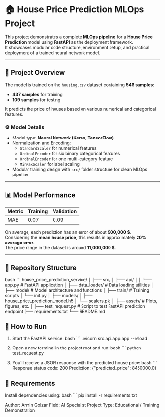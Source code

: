 # 🏠 House Price Prediction MLOps Project

This project demonstrates a complete **MLOps pipeline** for a **House Price Prediction** model using **FastAPI** as the deployment framework.  
It showcases modular code structure, environment setup, and practical deployment of a trained neural network model.

---

## 🚀 Project Overview

The model is trained on the `housing.csv` dataset containing **546 samples**:
- **437 samples** for training  
- **109 samples** for testing  

It predicts the price of houses based on various numerical and categorical features.

### ⚙️ Model Details
- Model type: **Neural Network (Keras, TensorFlow)**
- Normalization and Encoding:
  - `StandardScaler` for numerical features  
  - `OrdinalEncoder` for six binary categorical features  
  - `OrdinalEncoder` for one multi-category feature  
  - `MinMaxScaler` for label scaling  
- Modular training design with `src/` folder structure for clean MLOps pipeline

---

## 📊 Model Performance
| Metric | Training | Validation |
|---------|-----------|------------|
| MAE | 0.07 | 0.09 |

On average, each prediction has an error of about **900,000 $**.  
Considering the **mean house price**, this results in approximately **20% average error**.  
The price range in the dataset is around **11,000,000 $**.

---

## 🧠 Repository Structure

bash ```
    house_price_prediction_service/
    │
    ├── src/
    │ ├── api/
    │ │ └── app.py # FastAPI application
    │ ├── data_loader/ # Data loading utilities
    │ ├── model/ # Model architecture and functions
    │ ├── train/ # Training scripts
    │ └── init.py
    │
    ├── models/
    │ ├── house_price_prediction_model.h5
    │ └── scalers.pkl
    │
    ├── assets/ # Plots, figures, etc.
    │
    ├── test_request.py # Script to test FastAPI prediction endpoint
    ├── requirements.txt
    └── README.md


## 🧭 How to Run
1. Start the FastAPI service:
bash ```
    uvicorn src.api.app:app --reload

2. Open a new terminal in the project root and run:
bash ```
    python test_request.py

3. You’ll receive a JSON response with the predicted house price:
bash ```
    Response status code: 200
    Prediction: {"predicted_price": 8450000.0}

## 🧩 Requirements
Install dependencies using:
bash ```
    pip install -r requirements.txt


Author: Armin Golzar
Field: AI Specialist
Project Type: Educational / Training Demonstration